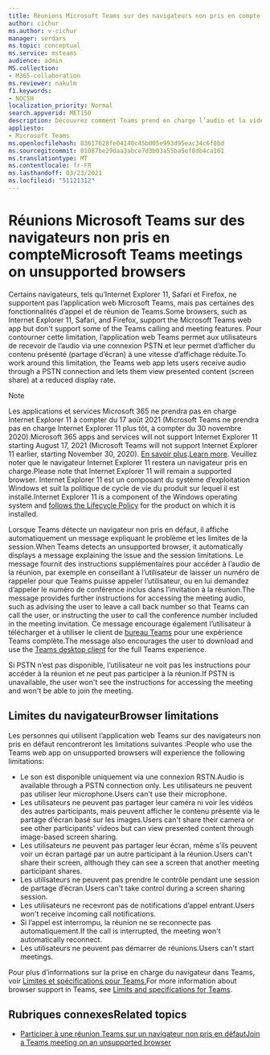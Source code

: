 ```yaml
---
title: Réunions Microsoft Teams sur des navigateurs non pris en compte
author: cichur
ms.author: v-cichur
manager: serdars
ms.topic: conceptual
ms.service: msteams
audience: admin
MS.collection:
- M365-collaboration
ms.reviewer: nakulm
f1.keywords:
- NOCSH
localization_priority: Normal
search.appverid: MET150
description: Découvrez comment Teams prend en charge l’audio et la vidéo dans les navigateurs non pris en charge.
appliesto:
- Microsoft Teams
ms.openlocfilehash: 83617628fe04140c45b005e993d95eac34c6f8bd
ms.sourcegitcommit: 01087be29daa3abce7d3b03a55ba5ef8db4ca161
ms.translationtype: MT
ms.contentlocale: fr-FR
ms.lasthandoff: 03/23/2021
ms.locfileid: "51121312"
---
```

# <a name="microsoft-teams-meetings-on-unsupported-browsers"></a><span data-ttu-id="66cd9-103">Réunions Microsoft Teams sur des navigateurs non pris en compte</span><span class="sxs-lookup"><span data-stu-id="66cd9-103">Microsoft Teams meetings on unsupported browsers</span></span>

<span data-ttu-id="66cd9-104">Certains navigateurs, tels qu’Internet Explorer 11, Safari et Firefox, ne supportent pas l’application web Microsoft Teams, mais pas certaines des fonctionnalités d’appel et de réunion de Teams.</span><span class="sxs-lookup"><span data-stu-id="66cd9-104">Some browsers, such as Internet Explorer 11, Safari, and Firefox, support the Microsoft Teams web app but don't support some of the Teams calling and meeting features.</span></span> <span data-ttu-id="66cd9-105">Pour contourner cette limitation, l’application web Teams permet aux utilisateurs de recevoir de l’audio via une connexion PSTN et leur permet d’afficher du contenu présenté (partage d’écran) à une vitesse d’affichage réduite.</span><span class="sxs-lookup"><span data-stu-id="66cd9-105">To work around this limitation, the Teams web app lets users receive audio through a PSTN connection and lets them view presented content (screen share) at a reduced display rate.</span></span>

> [!Note]
> <span data-ttu-id="66cd9-106">Les applications et services Microsoft 365 ne prendra pas en charge Internet Explorer 11 à compter du 17 août 2021 (Microsoft Teams ne prendra pas en charge Internet Explorer 11 plus tôt, à compter du 30 novembre 2020).</span><span class="sxs-lookup"><span data-stu-id="66cd9-106">Microsoft 365 apps and services will not support Internet Explorer 11 starting August 17, 2021 (Microsoft Teams will not support Internet Explorer 11 earlier, starting  November 30, 2020).</span></span> <span data-ttu-id="66cd9-107">[En savoir plus](https://aka.ms/AA97tsw).</span><span class="sxs-lookup"><span data-stu-id="66cd9-107">[Learn more](https://aka.ms/AA97tsw).</span></span> <span data-ttu-id="66cd9-108">Veuillez noter que le navigateur Internet Explorer 11 restera un navigateur pris en charge.</span><span class="sxs-lookup"><span data-stu-id="66cd9-108">Please note that Internet Explorer 11 will remain a supported browser.</span></span> <span data-ttu-id="66cd9-109">Internet Explorer 11 est un composant [](/lifecycle/faq/internet-explorer-microsoft-edge) du système d’exploitation Windows et suit la politique de cycle de vie du produit sur lequel il est installé.</span><span class="sxs-lookup"><span data-stu-id="66cd9-109">Internet Explorer 11 is a component of the Windows operating system and [follows the Lifecycle Policy](/lifecycle/faq/internet-explorer-microsoft-edge) for the product on which it is  installed.</span></span>

<span data-ttu-id="66cd9-110">Lorsque Teams détecte un navigateur non pris en défaut, il affiche automatiquement un message expliquant le problème et les limites de la session.</span><span class="sxs-lookup"><span data-stu-id="66cd9-110">When Teams detects an unsupported browser, it automatically displays a message explaining the issue and the session limitations.</span></span> <span data-ttu-id="66cd9-111">Le message fournit des instructions supplémentaires pour accéder à l’audio de la réunion, par exemple en conseillant à l’utilisateur de laisser un numéro de rappeler pour que Teams puisse appeler l’utilisateur, ou en lui demandez d’appeler le numéro de conférence inclus dans l’invitation à la réunion.</span><span class="sxs-lookup"><span data-stu-id="66cd9-111">The message provides further instructions for accessing the meeting audio, such as advising the user to leave a call back number so that Teams can call the user, or instructing the user to call the conference number included in the meeting invitation.</span></span> <span data-ttu-id="66cd9-112">Ce message encourage également l’utilisateur à télécharger et à utiliser le client de [bureau Teams](https://teams.microsoft.com/downloads) pour une expérience Teams complète.</span><span class="sxs-lookup"><span data-stu-id="66cd9-112">The message also encourages the user to download and use the [Teams desktop client](https://teams.microsoft.com/downloads) for the full Teams experience.</span></span>

<span data-ttu-id="66cd9-113">Si PSTN n’est pas disponible, l’utilisateur ne voit pas les instructions pour accéder à la réunion et ne peut pas participer à la réunion.</span><span class="sxs-lookup"><span data-stu-id="66cd9-113">If PSTN is unavailable, the user won't see the instructions for accessing the meeting and won't be able to join the meeting.</span></span>

## <a name="browser-limitations"></a><span data-ttu-id="66cd9-114">Limites du navigateur</span><span class="sxs-lookup"><span data-stu-id="66cd9-114">Browser limitations</span></span>

<span data-ttu-id="66cd9-115">Les personnes qui utilisent l’application web Teams sur des navigateurs non pris en défaut rencontreront les limitations suivantes :</span><span class="sxs-lookup"><span data-stu-id="66cd9-115">People who use the Teams web app on unsupported browsers will experience the following limitations:</span></span>

- <span data-ttu-id="66cd9-116">Le son est disponible uniquement via une connexion RSTN.</span><span class="sxs-lookup"><span data-stu-id="66cd9-116">Audio is available through a PSTN connection only.</span></span> <span data-ttu-id="66cd9-117">Les utilisateurs ne peuvent pas utiliser leur microphone.</span><span class="sxs-lookup"><span data-stu-id="66cd9-117">Users can't use their microphone.</span></span>
- <span data-ttu-id="66cd9-118">Les utilisateurs ne peuvent pas partager leur caméra ni voir les vidéos des autres participants, mais peuvent afficher le contenu présenté via le partage d’écran basé sur les images.</span><span class="sxs-lookup"><span data-stu-id="66cd9-118">Users can't share their camera or see other participants' videos but can view presented content through image-based screen sharing.</span></span>
- <span data-ttu-id="66cd9-119">Les utilisateurs ne peuvent pas partager leur écran, même s’ils peuvent voir un écran partagé par un autre participant à la réunion.</span><span class="sxs-lookup"><span data-stu-id="66cd9-119">Users can't share their screen, although they can see a screen that another meeting participant shares.</span></span>
- <span data-ttu-id="66cd9-120">Les utilisateurs ne peuvent pas prendre le contrôle pendant une session de partage d’écran.</span><span class="sxs-lookup"><span data-stu-id="66cd9-120">Users can't take control during a screen sharing session.</span></span>
- <span data-ttu-id="66cd9-121">Les utilisateurs ne recevront pas de notifications d’appel entrant.</span><span class="sxs-lookup"><span data-stu-id="66cd9-121">Users won't receive incoming call notifications.</span></span>
- <span data-ttu-id="66cd9-122">Si l’appel est interrompu, la réunion ne se reconnecte pas automatiquement.</span><span class="sxs-lookup"><span data-stu-id="66cd9-122">If the call is interrupted, the meeting won't automatically reconnect.</span></span>
- <span data-ttu-id="66cd9-123">Les utilisateurs ne peuvent pas démarrer de réunions.</span><span class="sxs-lookup"><span data-stu-id="66cd9-123">Users can't start meetings.</span></span>

<span data-ttu-id="66cd9-124">Pour plus d’informations sur la prise en charge du navigateur dans Teams, voir [Limites et spécifications pour Teams.](./limits-specifications-teams.md#browsers)</span><span class="sxs-lookup"><span data-stu-id="66cd9-124">For more information about browser support in Teams, see [Limits and specifications for Teams](./limits-specifications-teams.md#browsers).</span></span>

## <a name="related-topics"></a><span data-ttu-id="66cd9-125">Rubriques connexes</span><span class="sxs-lookup"><span data-stu-id="66cd9-125">Related topics</span></span>

- [<span data-ttu-id="66cd9-126">Participer à une réunion Teams sur un navigateur non pris en défaut</span><span class="sxs-lookup"><span data-stu-id="66cd9-126">Join a Teams meeting on an unsupported browser</span></span>](https://support.office.com/article/daafdd3c-ac7a-4855-871b-9113bad15907)